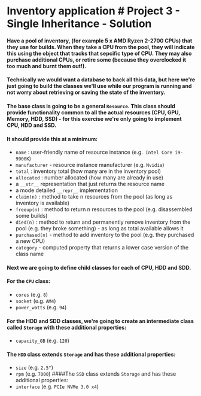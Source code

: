 # Inventory application #  Project 3 - Single Inheritance - Solution

#### Have a pool of inventory, (for example 5 x AMD Ryzen 2-2700 CPUs) that they use for builds. When they take a CPU from the pool, they will indicate this using the object that tracks that sepcific type of CPU. They may also purchase additional CPUs, or retire some (because they overclocked it too much and burnt them out!).
#### Technically we would want a database to back all this data, but here we're just going to build the classes we'll use while our program is running and not worry about retrieving or saving the state of the inventory.
#### The base class is going to be a general `Resource`. This class should provide functionality common to all the actual resources (CPU, GPU, Memory, HDD, SSD) - for this exercise we're only going to implement CPU, HDD and SSD.
#### It should provide this at a minimum: 
- `name` : user-friendly name of resource instance (e.g.` Intel Core i9-9900K`)
- `manufacturer` - resource instance manufacturer (e.g. `Nvidia`)
- `total` : inventory total (how many are in the inventory pool)
- `allocated` : number allocated (how many are already in use)
- a `__str__` representation that just returns the resource name
- a mode detailed `__repr__` implementation
- `claim(n)` : method to take n resources from the pool (as long as inventory is available)
- `freeup(n)` : method to return n resources to the pool (e.g. disassembled some builds)
- `died(n)` : method to return and permanently remove inventory from the pool (e.g. they broke something) - as long as total available allows it
- `purchased(n)` - method to add inventory to the pool (e.g. they purchased a new CPU)
- `category` - computed property that returns a lower case version of the class name
#### Next we are going to define child classes for each of CPU, HDD and SDD.
#### For the `CPU` class:
- `cores` (e.g. `8`)
- `socket` (e.g. `AM4`)
- `power_watts` (e.g. `94`)
#### For the HDD and SDD classes, we're going to create an intermediate class called `Storage` with these additional properties:
- `capacity_GB` (e.g. `120`)
#### The `HDD` class extends `Storage` and has these additional properties:
- `size` (e.g. ``2.5"``)
- `rpm` (e.g. `7000`)
####The `SSD` class extends `Storage` and has these additional properties:
- `interface` (e.g. `PCIe NVMe 3.0 x4`)
